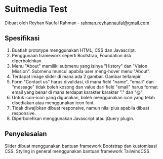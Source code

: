 # Suitmedia Test

Dibuat oleh Reyhan Naufal Rahman - rahman.reyhannaufal@gmail.com

## Spesifikasi

1. Buatlah prototype menggunakan HTML, CSS dan Javascript.
2. Penggunaan framework seperti Bootstrap, Foundation dsb diperbolehkan.
3. Menu "About" memiliki submenu yang isinya "History" dan "Vision Mission". Submenu muncul apabila user meng-hover menu "About".
4. Terdapat image slider di mana ada 2 gambar. Gambar terlampir.
5. Form "Contact us" harus divalidasi, di mana field "name", "email" dan "message" tidak boleh kosong dan value dari field "email" harus format email yang benar di mana terdapat karakter karakter "." dan "@".
6. Untuk icon-icon yang digunakan, boleh menggunakan icon yang telah disediakan atau menggunakan icon font.
7. Tidak diwajibkan dibuat responsive, namun nilai plus apabila dibuat responsive.
8. Diperbolehkan menggunakan Javascript atau jQuery plugin.

## Penyelesaian

Slider dibuat menggunakan bantuan framework Bootstrap dan kustomisasi CSS. Styling in general menggunakan bantuan framework TailwindCSS.
